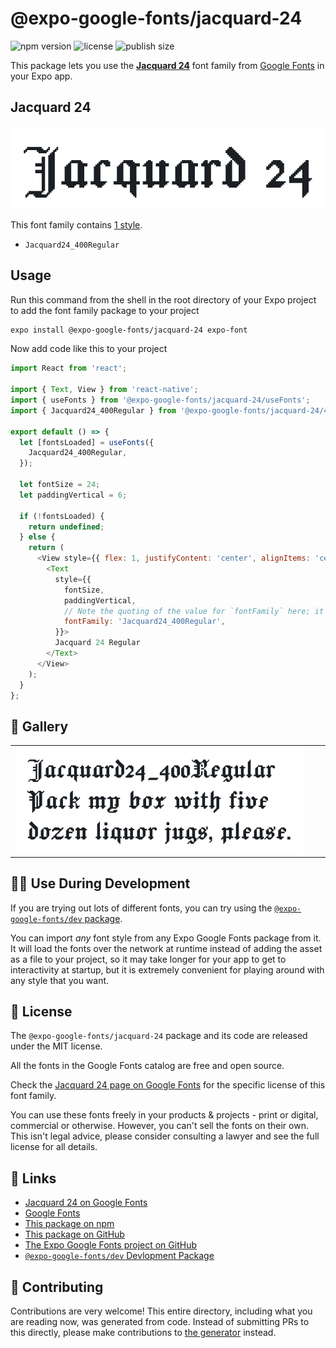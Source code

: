 # @expo-google-fonts/jacquard-24

![npm version](https://flat.badgen.net/npm/v/@expo-google-fonts/jacquard-24)
![license](https://flat.badgen.net/github/license/expo/google-fonts)
![publish size](https://flat.badgen.net/packagephobia/install/@expo-google-fonts/jacquard-24)

This package lets you use the [**Jacquard 24**](https://fonts.google.com/specimen/Jacquard+24) font family from [Google Fonts](https://fonts.google.com/) in your Expo app.

## Jacquard 24

![Jacquard 24](./font-family.png)

This font family contains [1 style](#-gallery).

- `Jacquard24_400Regular`

## Usage

Run this command from the shell in the root directory of your Expo project to add the font family package to your project
```sh
expo install @expo-google-fonts/jacquard-24 expo-font
```

Now add code like this to your project
```js
import React from 'react';

import { Text, View } from 'react-native';
import { useFonts } from '@expo-google-fonts/jacquard-24/useFonts';
import { Jacquard24_400Regular } from '@expo-google-fonts/jacquard-24/400Regular';

export default () => {
  let [fontsLoaded] = useFonts({
    Jacquard24_400Regular,
  });

  let fontSize = 24;
  let paddingVertical = 6;

  if (!fontsLoaded) {
    return undefined;
  } else {
    return (
      <View style={{ flex: 1, justifyContent: 'center', alignItems: 'center' }}>
        <Text
          style={{
            fontSize,
            paddingVertical,
            // Note the quoting of the value for `fontFamily` here; it expects a string!
            fontFamily: 'Jacquard24_400Regular',
          }}>
          Jacquard 24 Regular
        </Text>
      </View>
    );
  }
};

```

## 🔡 Gallery


||||
|-|-|-|
|![Jacquard24_400Regular](.//400Regular/Jacquard24_400Regular.ttf.png)||||


## 👩‍💻 Use During Development

If you are trying out lots of different fonts, you can try using the [`@expo-google-fonts/dev` package](https://github.com/expo/google-fonts/tree/master/font-packages/dev#readme).

You can import *any* font style from any Expo Google Fonts package from it. It will load the fonts
over the network at runtime instead of adding the asset as a file to your project, so it may take longer
for your app to get to interactivity at startup, but it is extremely convenient
for playing around with any style that you want.

## 📖 License

The `@expo-google-fonts/jacquard-24` package and its code are released under the MIT license.

All the fonts in the Google Fonts catalog are free and open source.

Check the [Jacquard 24 page on Google Fonts](https://fonts.google.com/specimen/Jacquard+24) for the specific license of this font family.

You can use these fonts freely in your products & projects - print or digital, commercial or otherwise. However, you can't sell the fonts on their own. This isn't legal advice, please consider consulting a lawyer and see the full license for all details.

## 🔗 Links

- [Jacquard 24 on Google Fonts](https://fonts.google.com/specimen/Jacquard+24)
- [Google Fonts](https://fonts.google.com/)
- [This package on npm](https://www.npmjs.com/package/@expo-google-fonts/jacquard-24)
- [This package on GitHub](https://github.com/expo/google-fonts/tree/master/font-packages/jacquard-24)
- [The Expo Google Fonts project on GitHub](https://github.com/expo/google-fonts)
- [`@expo-google-fonts/dev` Devlopment Package](https://github.com/expo/google-fonts/tree/master/font-packages/dev)

## 🤝 Contributing

Contributions are very welcome! This entire directory, including what you are reading now, was generated from code. Instead of submitting PRs to this directly, please make contributions to [the generator](https://github.com/expo/google-fonts/tree/master/packages/generator) instead.

